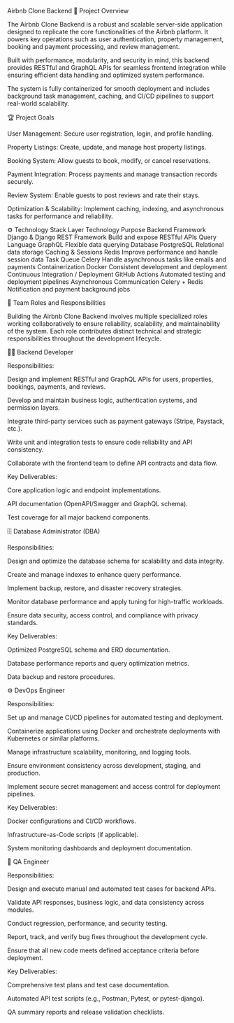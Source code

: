 Airbnb Clone Backend
🚀 Project Overview

The Airbnb Clone Backend is a robust and scalable server-side application designed to replicate the core functionalities of the Airbnb platform. It powers key operations such as user authentication, property management, booking and payment processing, and review management.

Built with performance, modularity, and security in mind, this backend provides RESTful and GraphQL APIs for seamless frontend integration while ensuring efficient data handling and optimized system performance.

The system is fully containerized for smooth deployment and includes background task management, caching, and CI/CD pipelines to support real-world scalability.

🏆 Project Goals

User Management: Secure user registration, login, and profile handling.

Property Listings: Create, update, and manage host property listings.

Booking System: Allow guests to book, modify, or cancel reservations.

Payment Integration: Process payments and manage transaction records securely.

Review System: Enable guests to post reviews and rate their stays.

Optimization & Scalability: Implement caching, indexing, and asynchronous tasks for performance and reliability.

⚙️ Technology Stack
Layer	Technology	Purpose
Backend Framework	Django & Django REST Framework	Build and expose RESTful APIs
Query Language	GraphQL	Flexible data querying
Database	PostgreSQL	Relational data storage
Caching & Sessions	Redis	Improve performance and handle session data
Task Queue	Celery	Handle asynchronous tasks like emails and payments
Containerization	Docker	Consistent development and deployment
Continuous Integration / Deployment	GitHub Actions	Automated testing and deployment pipelines
Asynchronous Communication	Celery + Redis	Notification and payment background jobs


👥 Team Roles and Responsibilities

Building the Airbnb Clone Backend involves multiple specialized roles working collaboratively to ensure reliability, scalability, and maintainability of the system. Each role contributes distinct technical and strategic responsibilities throughout the development lifecycle.

👨‍💻 Backend Developer

Responsibilities:

Design and implement RESTful and GraphQL APIs for users, properties, bookings, payments, and reviews.

Develop and maintain business logic, authentication systems, and permission layers.

Integrate third-party services such as payment gateways (Stripe, Paystack, etc.).

Write unit and integration tests to ensure code reliability and API consistency.

Collaborate with the frontend team to define API contracts and data flow.

Key Deliverables:

Core application logic and endpoint implementations.

API documentation (OpenAPI/Swagger and GraphQL schema).

Test coverage for all major backend components.

🗄️ Database Administrator (DBA)

Responsibilities:

Design and optimize the database schema for scalability and data integrity.

Create and manage indexes to enhance query performance.

Implement backup, restore, and disaster recovery strategies.

Monitor database performance and apply tuning for high-traffic workloads.

Ensure data security, access control, and compliance with privacy standards.

Key Deliverables:

Optimized PostgreSQL schema and ERD documentation.

Database performance reports and query optimization metrics.

Data backup and restore procedures.

⚙️ DevOps Engineer

Responsibilities:

Set up and manage CI/CD pipelines for automated testing and deployment.

Containerize applications using Docker and orchestrate deployments with Kubernetes or similar platforms.

Manage infrastructure scalability, monitoring, and logging tools.

Ensure environment consistency across development, staging, and production.

Implement secure secret management and access control for deployment pipelines.

Key Deliverables:

Docker configurations and CI/CD workflows.

Infrastructure-as-Code scripts (if applicable).

System monitoring dashboards and deployment documentation.

🧪 QA Engineer

Responsibilities:

Design and execute manual and automated test cases for backend APIs.

Validate API responses, business logic, and data consistency across modules.

Conduct regression, performance, and security testing.

Report, track, and verify bug fixes throughout the development cycle.

Ensure that all new code meets defined acceptance criteria before deployment.

Key Deliverables:

Comprehensive test plans and test case documentation.

Automated API test scripts (e.g., Postman, Pytest, or pytest-django).

QA summary reports and release validation checklists.

